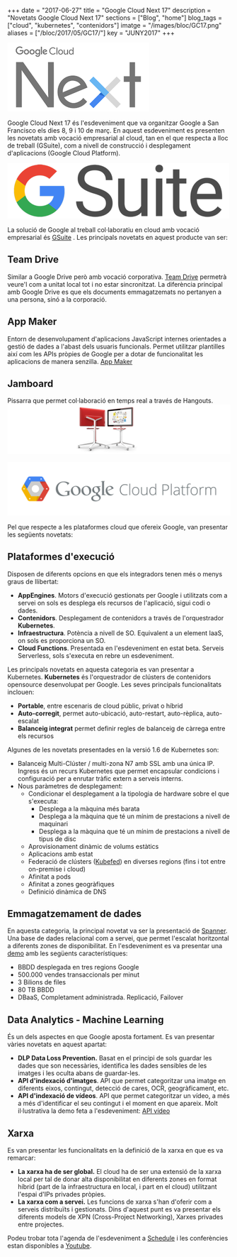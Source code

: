 +++
date        = "2017-06-27"
title       = "Google Cloud Next 17"
description = "Novetats Google Cloud Next 17"
sections    = ["Blog", "home"]
blog_tags   = ["cloud", "kubernetes", "contenidors"]
imatge      = "/images/bloc/GC17.png"
aliases     = ["/bloc/2017/05/GC17/"]
key         = "JUNY2017"
+++

![GoogleNext17](/images/bloc/GC17.png)

Google Cloud Next 17 és l'esdeveniment que va organitzar Google a San Francisco els dies 8, 9 i 10 de març. En aquest esdeveniment es presenten les novetats amb vocació empresarial al cloud, tan en el que respecta a lloc de treball (GSuite), com a nivell de construcció i desplegament d'aplicacions (Google Cloud Platform).

![GSuite](/images/bloc/ImatgeGC17_1.png)

La solució de Google al treball col·laboratiu en cloud amb vocació empresarial és [GSuite](https://gsuite.google.es/) . Les principals novetats en aquest producte van ser:

## Team Drive 
Similar a Google Drive però amb vocació corporativa. [Team Drive](https://www.youtube.com/watch?v=ywBuQZOHX-E) permetrà veure'l com a unitat local tot i no estar sincronitzat. La diferència principal amb Google Drive es que els documents emmagatzemats no pertanyen a una persona, sinó a la corporació. 

## App Maker
Entorn de desenvolupament d'aplicacions JavaScript internes orientades a gestió de dades a l'abast dels usuaris funcionals. Permet utilitzar plantilles així com les APIs pròpies de Google per a dotar de funcionalitat les aplicacions de manera senzilla. [App Maker](https://www.youtube.com/watch?v=Br6aNwDXDgQ)

## Jamboard 
Pissarra que permet col·laboració en temps real a través de Hangouts.
![Jamboard](/images/bloc/jamboard.jpg)

![GCPlatform](/images/bloc/ImatgeGC17_3.png)

Pel que respecte a les plataformes cloud que ofereix Google, van presentar les següents novetats:

## Plataformes d'execució
Disposen de diferents opcions en que els integradors tenen més o menys graus de llibertat:

- **AppEngines**. Motors d'execució gestionats per Google i utilitzats com a servei on sols es desplega els recursos de l'aplicació, sigui codi o dades.
- **Contenidors**. Desplegament de contenidors a través de l'orquestrador **Kubernetes**. 
- **Infraestructura**. Potència a nivell de SO. Equivalent a un element IaaS, on sols es proporciona un SO.
- **Cloud Functions**. Presentada en l'esdeveniment en estat beta. Serveis Serverless, sols s'executa en rebre un esdeveniment.

Les principals novetats en aquesta categoria es van presentar a Kubernetes.
**Kubernetes** és l'orquestrador de clústers de contenidors opensource desenvolupat per Google. Les seves principals funcionalitats inclouen:

- **Portable**, entre escenaris de cloud públic, privat o híbrid
- **Auto-corregit**, permet auto-ubicació, auto-restart, auto-rèplica, auto-escalat
- **Balanceig integrat** permet definir regles de balanceig de càrrega entre els recursos 

Algunes de les novetats presentades en la versió 1.6 de Kubernetes son:

- Balanceig Multi-Clúster / multi-zona  N7 amb SSL amb una única IP. Ingress és un recurs Kubernetes que permet encapsular condicions i configuració per a enrutar tràfic extern a serveis interns.
- Nous paràmetres de desplegament:
   - Condicionar el desplegament a la tipologia de hardware sobre el que s'executa:
        - Desplega a la màquina més barata
        - Desplega a la màquina que té un mínim de prestacions a nivell de maquinari
        - Desplega a la màquina que té un mínim de prestacions a nivell de tipus de disc
  - Aprovisionament dinàmic de volums estàtics 
  - Aplicacions amb estat
  - Federació de clústers ([Kubefed](https://kubernetes.io/docs/tasks/federation/set-up-cluster-federation-kubefed/)) en diverses regions (fins i tot entre on-premise i cloud)
  - Afinitat a pods
  - Afinitat a zones geogràfiques
  - Definició dinàmica de DNS 

## Emmagatzemament de dades
En aquesta categoria, la principal novetat va ser la presentació de [Spanner](https://cloud.google.com/spanner/). Una base de dades relacional com a servei, que permet l'escalat horitzontal a diferents zones de disponibilitat. En l'esdeveniment es va presentar una [demo](https://www.youtube.com/watch?v=AC9xUc4SkvU) amb les següents característiques:

- BBDD desplegada en tres regions Google
- 500.000 vendes transaccionals per minut
- 3 Bilions de files
- 80 TB BBDD
- DBaaS, Completament administrada. Replicació, Failover

## Data Analytics - Machine Learning
És un dels aspectes en que Google aposta fortament. Es van presentar vàries novetats en aquest apartat: 

- **DLP Data Loss Prevention.** Basat en el principi de sols guardar les dades que son necessàries, identifica les dades sensibles de les imatges i les oculta abans de guardar-les.
- **API d'indexació d'imatges**. API que permet categoritzar una imatge en diferents eixos, contingut, detecció de cares, OCR, geogràficament, etc.
- **API d'indexació de vídeos**. API que permet categoritzar un vídeo, a més a més d'identificar el seu contingut i el moment en que apareix. Molt il·lustrativa la demo feta a l'esdeveniment: [API vídeo ](https://www.youtube.com/watch?v=mDAoLO4G4CQ)

## Xarxa
Es van presentar les funcionalitats en la definició de la xarxa en que es va remarcar:

- **La xarxa ha de ser global.** El cloud ha de ser una extensió de la xarxa local per tal de donar alta disponibilitat en diferents zones en format híbrid (part de la infraestructura en local, i part en el cloud) utilitzant l'espai d'IPs privades pròpies.
- **La xarxa com a servei.** Les funcions de xarxa s'han d'oferir com a serveis distribuïts i gestionats. Dins d'aquest punt es va presentar els diferents models de XPN (Cross-Project Networking), Xarxes privades entre projectes. 

Podeu trobar tota l'agenda de l'esdeveniment a [Schedule](https://cloudnext.withgoogle.com/schedule) i les conferències estan disponibles a [Youtube](https://www.youtube.com/playlist?list=PLIivdWyY5sqI8RuUibiH8sMb1ExIw0lAR).
